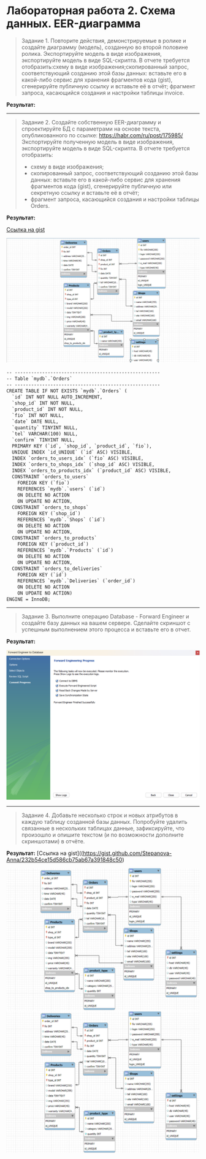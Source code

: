 # Лабораторная работа 2. Схема данных. EER-диаграмма

> Задание 1. Повторите действия, демонстрируемые в ролике и создайте диаграмму (модель), созданную во второй половине ролика. Экспортируйте модель в виде изображения, экспортируйте модель в виде SQL-скрипта. В отчете требуется отобразить:схему в виде изображения;скопированный запрос, соответствующий созданию этой базы данных: вставьте его в какой-либо сервис для хранения фрагментов кода (gist), сгенерируйте публичную ссылку и вставьте её в отчёт; фрагмент запроса, касающийся создания и настройки таблицы invoice.

**Результат:**

---

> Задание 2. Создайте собственную EER-диаграмму и спроектируйте БД с параметрами на основе текста, опубликованного по ссылке: https://habr.com/ru/post/175985/
> Экспортируйте полученную модель в виде изображения, экспортируйте модель в виде SQL-скрипта.
> В отчете требуется отобразить: 
> - схему в виде изображения;
> - скопированный запрос, соответствующий созданию этой базы данных: вставьте его в какой-либо сервис для хранения фрагментов кода (gist), сгенерируйте публичную или секретную ссылку и вставьте её в отчёт;
> - фрагмент запроса, касающийся создания и настройки таблицы Orders.

**Результат:**

[Ссылка на gist](https://gist.github.com/Stepanova-Anna/7e7c92dd019e6de11184895bf85ebc59)

![ЛР2.Задание 2](https://github.com/Stepanova-Anna/based/blob/main/LR2/Connect.png)

```
-- -----------------------------------------------------
-- Table `mydb`.`Orders`
-- -----------------------------------------------------
CREATE TABLE IF NOT EXISTS `mydb`.`Orders` (
  `id` INT NOT NULL AUTO_INCREMENT,
  `shop_id` INT NOT NULL,
  `product_id` INT NOT NULL,
  `fio` INT NOT NULL,
  `date` DATE NULL,
  `quantity` TINYINT NULL,
  `tel` VARCHAR(100) NULL,
  `confirm` TINYINT NULL,
  PRIMARY KEY (`id`, `shop_id`, `product_id`, `fio`),
  UNIQUE INDEX `id_UNIQUE` (`id` ASC) VISIBLE,
  INDEX `orders_to_users_idx` (`fio` ASC) VISIBLE,
  INDEX `orders_to_shops_idx` (`shop_id` ASC) VISIBLE,
  INDEX `orders_to_products_idx` (`product_id` ASC) VISIBLE,
  CONSTRAINT `orders_to_users`
    FOREIGN KEY (`fio`)
    REFERENCES `mydb`.`users` (`id`)
    ON DELETE NO ACTION
    ON UPDATE NO ACTION,
  CONSTRAINT `orders_to_shops`
    FOREIGN KEY (`shop_id`)
    REFERENCES `mydb`.`Shops` (`id`)
    ON DELETE NO ACTION
    ON UPDATE NO ACTION,
  CONSTRAINT `orders_to_products`
    FOREIGN KEY (`product_id`)
    REFERENCES `mydb`.`Products` (`id`)
    ON DELETE NO ACTION
    ON UPDATE NO ACTION,
  CONSTRAINT `orders_to_deliveries`
    FOREIGN KEY (`id`)
    REFERENCES `mydb`.`Deliveries` (`order_id`)
    ON DELETE NO ACTION
    ON UPDATE NO ACTION)
ENGINE = InnoDB;
```

---

> Задание 3. Выполните операцию Database - Forward Engineer и создайте базу данных на вашем сервере. Сделайте скриншот с успешным выполнением этого процесса и вставьте его в отчет. 

**Результат:**


![ЛР2.Задание 3](https://github.com/Stepanova-Anna/based/blob/main/LR2/Task_3.png)

---

> Задание 4. Добавьте несколько строк и новых атрибутов в каждую таблицу созданной базы данных. Попробуйте удалить связанные в нескольких таблицах данные, зафиксируйте, что произошло и опишите текстом (и по возможности дополните скриншотами) в отчёте.

**Результат:**
[Ссылка на gist]((https://gist.github.com/Stepanova-Anna/232b54ce15d586cb75ab67a391848c50)

![ЛР2.Задание 4](https://github.com/Stepanova-Anna/based/blob/main/LR2/T4.3.png)
![ЛР2.Задание 4](https://github.com/Stepanova-Anna/based/blob/main/LR2/T4.4.png)

